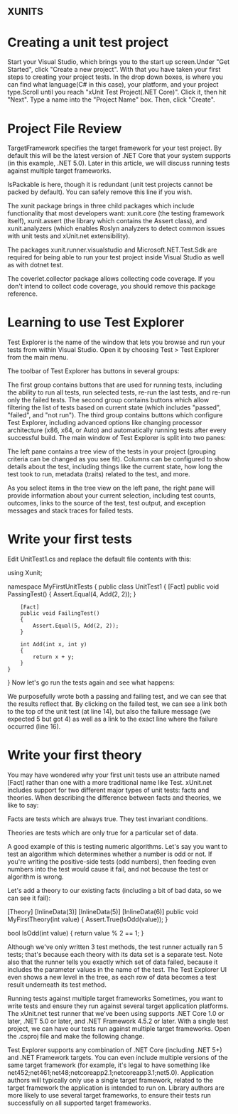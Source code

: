 ## XUNITS

# Creating a unit test project

Start your Visual Studio, which brings you to the start up screen.Under "Get Started", click "Create a new project". With that you have taken your first steps to creating your project tests. In the drop down boxes, is where you can find what language(C# in this case), your platform, and your project type.Scroll until you reach "xUnit Test Project(.NET Core)". Click it, then hit "Next". Type a name into the "Project Name" box. Then, click "Create".

# Project File Review
TargetFramework specifies the target framework for your test project. By default this will be the latest version of .NET Core that your system supports (in this example, .NET 5.0). Later in this article, we will discuss running tests against multiple target frameworks.

IsPackable is here, though it is redundant (unit test projects cannot be packed by default). You can safely remove this line if you wish.

The xunit package brings in three child packages which include functionality that most developers want: xunit.core (the testing framework itself), xunit.assert (the library which contains the Assert class), and xunit.analyzers (which enables Roslyn analyzers to detect common issues with unit tests and xUnit.net extensibility).

The packages xunit.runner.visualstudio and Microsoft.NET.Test.Sdk are required for being able to run your test project inside Visual Studio as well as with dotnet test.

The coverlet.collector package allows collecting code coverage. If you don't intend to collect code coverage, you should remove this package reference.

# Learning to use Test Explorer

Test Explorer is the name of the window that lets you browse and run your tests from within Visual Studio. Open it by choosing Test > Test Explorer from the main menu. 

The toolbar of Test Explorer has buttons in several groups:

The first group contains buttons that are used for running tests, including the ability to run all tests, run selected tests, re-run the last tests, and re-run only the failed tests.
The second group contains buttons which allow filtering the list of tests based on current state (which includes "passed", "failed", and "not run").
The third group contains buttons which configure Test Explorer, including advanced options like changing processor architecture (x86, x64, or Auto) and automatically running tests after every successful build.
The main window of Test Explorer is split into two panes:

The left pane contains a tree view of the tests in your project (grouping criteria can be changed as you see fit). Columns can be configured to show details about the test, including things like the current state, how long the test took to run, metadata (traits) related to the test, and more.

As you select items in the tree view on the left pane, the right pane will provide information about your current selection, including test counts, outcomes, links to the source of the test, test output, and exception messages and stack traces for failed tests.

# Write your first tests

Edit UnitTest1.cs and replace the default file contents with this:

using Xunit;

namespace MyFirstUnitTests
{
    public class UnitTest1
    {
        [Fact]
        public void PassingTest()
        {
            Assert.Equal(4, Add(2, 2));
        }

        [Fact]
        public void FailingTest()
        {
            Assert.Equal(5, Add(2, 2));
        }

        int Add(int x, int y)
        {
            return x + y;
        }
    }
}
Now let's go run the tests again and see what happens:



We purposefully wrote both a passing and failing test, and we can see that the results reflect that. By clicking on the failed test, we can see a link both to the top of the unit test (at line 14), but also the failure message (we expected 5 but got 4) as well as a link to the exact line where the failure occurred (line 16).

# Write your first theory
You may have wondered why your first unit tests use an attribute named [Fact] rather than one with a more traditional name like Test. xUnit.net includes support for two different major types of unit tests: facts and theories. When describing the difference between facts and theories, we like to say:

Facts are tests which are always true. They test invariant conditions.

Theories are tests which are only true for a particular set of data.

A good example of this is testing numeric algorithms. Let's say you want to test an algorithm which determines whether a number is odd or not. If you're writing the positive-side tests (odd numbers), then feeding even numbers into the test would cause it fail, and not because the test or algorithm is wrong.

Let's add a theory to our existing facts (including a bit of bad data, so we can see it fail):

[Theory]
[InlineData(3)]
[InlineData(5)]
[InlineData(6)]
public void MyFirstTheory(int value)
{
    Assert.True(IsOdd(value));
}

bool IsOdd(int value)
{
    return value % 2 == 1;
}

Although we've only written 3 test methods, the test runner actually ran 5 tests; that's because each theory with its data set is a separate test. Note also that the runner tells you exactly which set of data failed, because it includes the parameter values in the name of the test. The Test Explorer UI even shows a new level in the tree, as each row of data becomes a test result underneath its test method.

Running tests against multiple target frameworks
Sometimes, you want to write tests and ensure they run against several target application platforms. The xUnit.net test runner that we've been using supports .NET Core 1.0 or later, .NET 5.0 or later, and .NET Framework 4.5.2 or later. With a single test project, we can have our tests run against multiple target frameworks. Open the .csproj file and make the following change.

Test Explorer supports any combination of .NET Core (including .NET 5+) and .NET Framework targets. You can even include multiple versions of the same target framework (for example, it's legal to have something like <TargetFrameworks>net452;net461;net48;netcoreapp2.1;netcoreapp3.1;net5.0</TargetFrameworks>). Application authors will typically only use a single target framework, related to the target framework the application is intended to run on. Library authors are more likely to use several target frameworks, to ensure their tests run successfully on all supported target frameworks.
